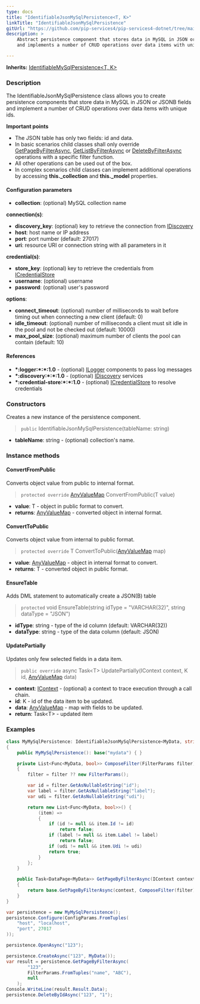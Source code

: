 ```yaml
---
type: docs
title: "IdentifiableJsonMySqlPersistence<T, K>"
linkTitle: "IdentifiableJsonMySqlPersistence"
gitUrl: "https://github.com/pip-services4/pip-services4-dotnet/tree/main/pip-services4-kafka-dotnet"
description: >
    Abstract persistence component that stores data in MySQL in JSON or JSONB fields
    and implements a number of CRUD operations over data items with unique ids.

---
```


**Inherits:** [IdentifiableMySqlPersistence<T, K>](../identifiable_mysql_persistence)

### Description

The IdentifiableJsonMySqlPersistence class allows you to create persistence components that store data in MySQL in JSON or JSONB fields and implement a number of CRUD operations over data items with unique ids.

**Important points**

- The JSON table has only two fields: id and data.
- In basic scenarios child classes shall only override [GetPageByFilterAsync](../mysql_persistence/#getpagebyfilterasync), [GetListByFilterAsync](../mysql_persistence/#getlistbyfilterasync) or [DeleteByFilterAsync](../mysql_persistence/#deletebyfilterasync) operations with a specific filter function. 
- All other operations can be used out of the box. 
- In complex scenarios child classes can implement additional operations by accessing **this._collection** and **this._model** properties.


#### Configuration parameters

- **collection**: (optional) MySQL collection name

**connection(s)**:    
- **discovery_key**: (optional) key to retrieve the connection from [IDiscovery](../../../config/connect/idiscovery)
- **host**: host name or IP address
- **port**: port number (default: 27017)
- **uri**: resource URI or connection string with all parameters in it

**credential(s)**:    
- **store_key**: (optional) key to retrieve the credentials from [ICredentialStore](../../../config/auth/icredential_store)
- **username**: (optional) username
- **password**: (optional) user's password

**options**:
- **connect_timeout**: (optional) number of milliseconds to wait before timing out when connecting a new client (default: 0)
- **idle_timeout**: (optional) number of milliseconds a client must sit idle in the pool and not be checked out (default: 10000)
- **max_pool_size**: (optional) maximum number of clients the pool can contain (default: 10)


#### References
- **\*:logger:\*:\*:1.0** - (optional) [ILogger](../../../observability/log/ilogger) components to pass log messages
- **\*:discovery:\*:\*:1.0** - (optional) [IDiscovery](../../../config/connect/idiscovery) services
- **\*:credential-store:\*:\*:1.0** - (optional) [ICredentialStore](../../../config/auth/icredential_store) to resolve credentials



### Constructors
Creates a new instance of the persistence component.

> `public` IdentifiableJsonMySqlPersistence(tableName: string)

- **tableName**: string - (optional) collection's name.


### Instance methods

#### ConvertFromPublic
Converts object value from public to internal format.

> `protected override` [AnyValueMap](../../../commons/data/any_value_map) ConvertFromPublic(T value)

- **value**: T - object in public format to convert.
- **returns**: [AnyValueMap](../../../commons/data/any_value_map) - converted object in internal format.


#### ConvertToPublic
Converts object value from internal to public format.

> `protected override` T ConvertToPublic([AnyValueMap](../../../commons/data/any_value_map) map)

- **value**: [AnyValueMap](../../../commons/data/any_value_map) - object in internal format to convert.
- **returns**: T - converted object in public format.


#### EnsureTable
Adds DML statement to automatically create a JSON(B) table

> `protected` void EnsureTable(string idType = "VARCHAR(32)", string dataType = "JSON")

- **idType**: string - type of the id column (default: VARCHAR(32))
- **dataType**: string - type of the data column (default: JSON)


#### UpdatePartially
Updates only few selected fields in a data item.

> `public override` async Task\<T\> UpdatePartially(IContext context, K id, [AnyValueMap](../../../commons/data/any_value_map) data)

- **context**: [IContext](../../../components/context/icontext) - (optional) a context to trace execution through a call chain.
- **id**: K - id of the data item to be updated.
- **data**: [AnyValueMap](../../../commons/data/any_value_map) - map with fields to be updated.
- **return**: Task\<T\> - updated item

### Examples

```cs
class MyMySqlPersistence: IdentifiableJsonMySqlPersistence<MyData, string> 
{
    public MyMySqlPersistence(): base("mydata") { }

    private List<Func<MyData, bool>> ComposeFilter(FilterParams filter)
    {
        filter = filter ?? new FilterParams();

        var id = filter.GetAsNullableString("id");
        var label = filter.GetAsNullableString("label");
        var udi = filter.GetAsNullableString("udi");

        return new List<Func<MyData, bool>>() {
            (item) =>
            {
                if (id != null && item.Id != id)
                    return false;
                if (label != null && item.Label != label)
                    return false;
                if (udi != null && item.Udi != udi)
                return true;
            }
        };
    }

    public Task<DataPage<MyData>> GetPageByFilterAsync(IContext context, FilterParams filter, PagingParams paging)
    {
        return base.GetPageByFilterAsync(context, ComposeFilter(filter), paging);
    }
}

var persistence = new MyMySqlPersistence();
persistence.Configure(ConfigParams.FromTuples(
    "host", "localhost",
    "port", 27017
));

persistence.OpenAsync("123");

persistence.CreateAsync("123", MyData());
var result = persistence.GetPageByFilterAsync(
        "123", 
        FilterParams.FromTuples("name", "ABC"), 
        null
    );
Console.WriteLine(result.Result.Data);
persistence.DeleteByIdAsync("123", "1");


```
